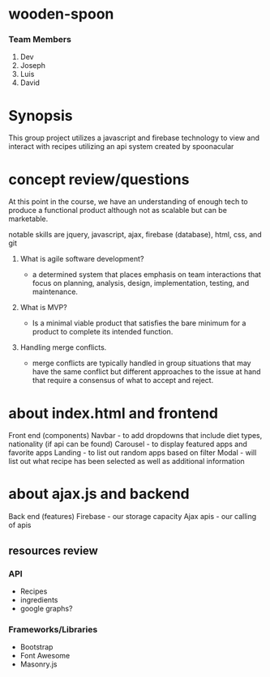 # wooden-spoon

### Team Members
1. Dev
2. Joseph
3. Luis 
4. David

# Synopsis
This group project utilizes a javascript and firebase technology to view and interact with recipes utilizing an api system created by spoonacular

# concept review/questions
At this point in the course, we have an understanding of enough tech to produce a functional product although not as scalable but can be marketable.

notable skills are jquery, javascript, ajax, firebase (database), html, css, and git

1. What is agile software development?
    * a determined system that places emphasis on team interactions that focus on planning, analysis, design, implementation, testing, and maintenance.

2. What is MVP?
    * Is a minimal viable product that satisfies the bare minimum for a product to complete its intended function.

3. Handling merge conflicts.
    * merge conflicts are typically handled in group situations that may have the same conflict but different approaches to the issue at hand that require a consensus of what to accept and reject.

# about index.html and frontend
Front end (components)
Navbar - to add dropdowns that include diet types, nationality (if api can be found)
Carousel - to display featured apps and favorite apps
Landing - to list out random apps based on filter
Modal - will list out what recipe has been selected as well as additional information

# about ajax.js and backend
Back end (features)
Firebase - our storage capacity
Ajax apis - our calling of apis


## resources review
### API
* Recipes
* ingredients
* google graphs?

### Frameworks/Libraries
* Bootstrap
* Font Awesome
* Masonry.js



